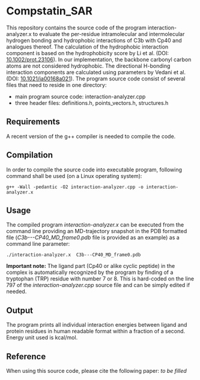 # Compstatin_SAR

This repository contains the source code of the program interaction-analyzer.x to evaluate the per-residue intramolecular and intermolecular hydrogen bonding and hydrophobic interactions of C3b with Cp40 and analogues thereof.
The calculation of the hydrophobic interaction component is based on the hydrophobicity score by Li et al. (DOI: [10.1002/prot.23106](https://doi.org/10.1002/prot.23106)). In our implementation, the backbone carbonyl carbon atoms are not  considered hydrophobic. The directional H-bonding interaction components are calculated using parameters by Vedani et al. (DOI: [10.1021/ja00168a021](https://doi.org/10.1021/ja00168a021)). 
The program source code consist of several files that need to reside in one directory:
- main program source code:  interaction-analyzer.cpp
- three header files: definitions.h, points_vectors.h, structures.h

## Requirements
A recent version of the g++ compiler is needed to compile the code.

## Compilation
In order to compile the source code into executable program, following command shall be used (on a Linux operating system):
```
g++ -Wall -pedantic -O2 interaction-analyzer.cpp -o interaction-analyzer.x
```

## Usage

The compiled program *interaction-analyzer.x* can be executed from the command line providing an MD-trajectory snapshot in the PDB formatted file (*C3b---CP40_MD_frame0.pdb* file is provided as an example) as a command line parameter:

```
./interaction-analyzer.x  C3b---CP40_MD_frame0.pdb
```

**Important note:** The ligand part (Cp40 or alike cyclic peptide) in the complex is automatically recognized by the program by finding of a tryptophan (TRP) residue with number 7 or 8. This is hard-coded on the line 797 of the *interaction-analyzer.cpp* source file and can be simply edited if needed.

## Output

The program prints all individual interaction energies between ligand and protein residues in human readable format within a fraction of a second. Energy unit used is kcal/mol.

## Reference

When using this source code, please cite the following paper: *to be filled*

